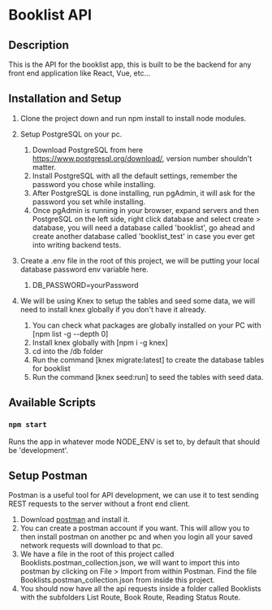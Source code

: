 # Booklist API

## Description

This is the API for the booklist app, this is built to be the backend for any front end application like React, Vue, etc...

## Installation and Setup

1. Clone the project down and run npm install to install node modules.
1. Setup PostgreSQL on your pc.

   1. Download PostgreSQL from here https://www.postgresql.org/download/, version number shouldn't matter.
   1. Install PostgreSQL with all the default settings, remember the password you chose while installing.
   1. After PostgreSQL is done installing, run pgAdmin, it will ask for the password you set while installing.
   1. Once pgAdmin is running in your browser, expand servers and then PostgreSQL on the left side, right click database and select create > database, you will need a database called 'booklist', go ahead and create another database called 'booklist_test' in case you ever get into writing backend tests.

1. Create a .env file in the root of this project, we will be putting your local database password env variable here.

   1. DB_PASSWORD=yourPassword

1. We will be using Knex to setup the tables and seed some data, we will need to install knex globally if you don't have it already.
   1. You can check what packages are globally installed on your PC with [npm list -g --depth 0]
   1. Install knex globally with [npm i -g knex]
   1. cd into the /db folder
   1. Run the command [knex migrate:latest] to create the database tables for booklist
   1. Run the command [knex seed:run] to seed the tables with seed data.

## Available Scripts

### `npm start`

Runs the app in whatever mode NODE_ENV is set to, by default that should be 'development'.

## Setup Postman

Postman is a useful tool for API development, we can use it to test sending REST requests to the server without a front end client.

1. Download [postman](https://www.postman.com/downloads/) and install it.
2. You can create a postman account if you want. This will allow you to then install postman on another pc and when you login all your saved network requests will download to that pc.
3. We have a file in the root of this project called Booklists.postman_collection.json, we will want to import this into postman by clicking on File > Import from within Postman. Find the file Booklists.postman_collection.json from inside this project.
4. You should now have all the api requests inside a folder called Booklists with the subfolders List Route, Book Route, Reading Status Route.
